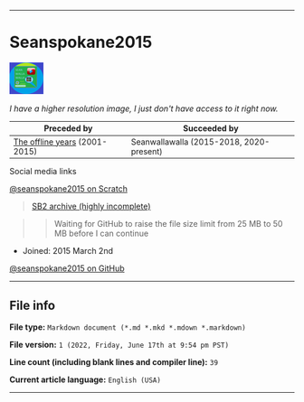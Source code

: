 
***

# Seanspokane2015

![Seanspokane2015_60x60.png](Seanspokane2015_60x60.png)

_I have a higher resolution image, I just don't have access to it right now._

| Preceded by | Succeeded by |
|---|---|
| [The offline years](about:blank) (2001-2015) | Seanwallawalla (2015-2018, 2020-present) |

Social media links

[@seanspokane2015 on Scratch](https://scratch.mit.edu/users/seanspokane2015/)

> [SB2 archive (highly incomplete)](https://github.com/seanpm2001/Scratch_Master/)

> > Waiting for GitHub to raise the file size limit from 25 MB to 50 MB before I can continue

- Joined: 2015 March 2nd

[@seanspokane2015 on GitHub](https://github.com/seanspokane2015/)

***

## File info

**File type:** `Markdown document (*.md *.mkd *.mdown *.markdown)`

**File version:** `1 (2022, Friday, June 17th at 9:54 pm PST)`

**Line count (including blank lines and compiler line):** `39`

**Current article language:** `English (USA)`

***
